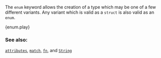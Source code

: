 The `enum` keyword allows the creation of a type which may be one of a few
different variants. Any variant which is valid as a `struct` is also valid as
an `enum`.

{enum.play}

### See also:

[`attributes`][attributes], [`match`][match], [`fn`][fn], and [`String`][str]

[attributes]: /attribute.html
[c_struct]: http://en.wikipedia.org/wiki/Struct_(C_programming_language)
[match]: /flow_control/match.html
[fn]: /fn.html
[str]: /std/str.html
